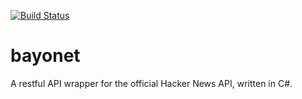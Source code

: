 [![Build Status](https://travis-ci.org/mpaauw/bayonet.svg?branch=master)](https://travis-ci.org/mpaauw/bayonet)

# bayonet
A restful API wrapper for the official Hacker News API, written in C#.
